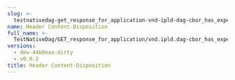```yaml
---
slug: >-
  testnativedag-get_response_for_application-vnd-ipld-dag-cbor_has_expected_content-type-header_content-disposition
name: Header Content-Disposition
full_name: >-
  TestNativeDag/GET_response_for_application/vnd.ipld.dag-cbor_has_expected_Content-Type/Header_Content-Disposition
versions:
  - dev-44b0eaa-dirty
  - v0.0.2
title: Header Content-Disposition
---
```


